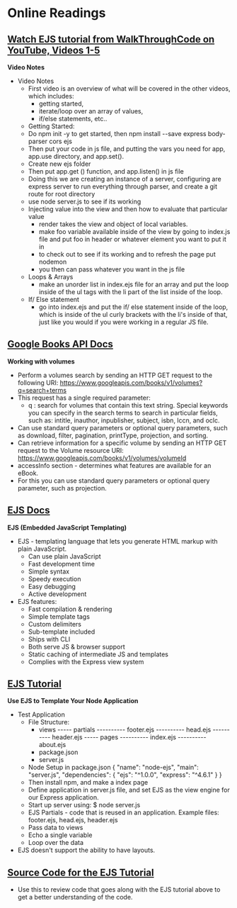 # Online Readings

## [Watch EJS tutorial from WalkThroughCode on YouTube, Videos 1-5](https://www.youtube.com/playlist?list=PL7sCSgsRZ-slYARh3YJIqPGZqtGVqZRGt)

**Video Notes**
* Video Notes
  - First video is an overview of what will be covered in the other videos, which includes:
    * getting started,
    * iterate/loop over an array of values,
    * if/else statements, etc..
  * Getting Started:
   - Do npm init -y to get started, then npm install --save express body-parser cors ejs
   - Then put your code in js file, and putting the vars you need for app, app.use directory, and app.set().
   - Create new ejs folder
   - Then put app.get () function, and app.listen() in js file
   - Doing this we are creating an instance of a server, configuring are express server to run everything through parser, and create a git route for root directory
   - use node server.js to see if its working
  * Injecting value into the view and then how to evaluate that particular value 
    - render takes the view and object of local variables.
    - make foo variable available inside of the view by going to index.js file and put foo in header or whatever element you want to put it in
    - to check out to see if its working and to refresh the page put nodemon
    - you then can pass whatever you want in the js file
  * Loops & Arrays
    - make an unorder list in index.ejs file for an array and put the loop inside of the ul tags with the li part of the list inside of the loop.
  * If/ Else statement
    - go into index.ejs and put the if/ else statement inside of the loop, which is inside of the ul curly brackets with the li's inside of that, just like you would if you were working in a regular JS file.
    
## [Google Books API Docs](https://developers.google.com/books/docs/v1/using#WorkingVolumes)

**Working with volumes**
* Perform a volumes search by sending an HTTP GET request to the following URI: https://www.googleapis.com/books/v1/volumes?q=search+terms
* This request has a single required parameter:
  - q : search for volumes that contain this text string. Special keywords you can specify in the search terms to search in particular fields, such as: intitle, inauthor, inpublisher, subject,  isbn, lccn, and oclc.
* Can use standard query parameters or optional query parameters, such as download, filter, pagination, printType, projection, and sorting.
* Can retrieve information for a specific volume by sending an HTTP GET request to the Volume resource URI: https://www.googleapis.com/books/v1/volumes/volumeId
* accessInfo section - determines what features are available for an eBook. 
* For this you can use standard query parameters or optional query parameter, such as projection.

## [EJS Docs](http://ejs.co/)
**EJS (Embedded JavaScript Templating)**
* EJS - templating language that lets you generate HTML markup with plain JavaScript. 
  - Can use plain JavaScript
  - Fast development time
  - Simple syntax
  - Speedy execution
  - Easy debugging
  - Active development
* EJS features:
  - Fast compilation & rendering
  - Simple template tags
  - Custom delimiters
  - Sub-template included
  - Ships with CLI
  - Both serve JS & browser support
  - Static caching of intermediate JS and templates
  - Complies with the Express view system  

## [EJS Tutorial](https://scotch.io/tutorials/use-ejs-to-template-your-node-application)

**Use EJS to Template Your Node Application**
* Test Application
  - File Structure:
    - views
    ----- partials
    ---------- footer.ejs
    ---------- head.ejs
    ---------- header.ejs
    ----- pages
    ---------- index.ejs
    ---------- about.ejs
    - package.json
    - server.js
  - Node Setup in package.json
    {
    "name": "node-ejs",
    "main": "server.js",
    "dependencies": {
        "ejs": "^1.0.0",
        "express": "^4.6.1"
    }
}
  - Then install npm, and make a index page
  - Define application in server.js file, and set EJS as the view engine for our Express application.
  - Start up server using: $ node server.js
  - EJS Partials - code that is reused in an application. Example files: footer.ejs, head.ejs, header.ejs
  - Pass data to views
  - Echo a single variable
  - Loop over the data
* EJS doesn't support the ability to have layouts. 

## [Source Code for the EJS Tutorial](https://github.com/scotch-io/node-ejs)
* Use this to review code that goes along with the EJS tutorial above to get a better understanding of the code.